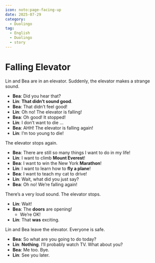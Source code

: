 ```yaml
---
icon: noto:page-facing-up
date: 2025-07-29
category:
  - Duolingo
tag:
  - English
  - Duolingo
  - story
---
```


# Falling Elevator

Lin and Bea are in an elevator. Suddenly, the elevator makes a strange sound.

- **Bea**: Did you hear that?
- **Lin**: **That didn’t sound good**.
- **Bea**: That didn’t feel good!
- **Lin**: Oh no! The elevator is falling!
- **Bea**: Oh good! It stopped!
- **Lin**: I don’t want to die …
- **Bea**: AHH! The elevator is falling again!
- **Lin**: I’m too young to die!

The elevator stops again.

- **Bea**: There are still so many things I want to do in my life!
- **Lin**: I want to climb **Mount Everest**!
- **Bea**: I want to win the New York **Marathon**!
- **Lin**: I want to learn how to **fly a plane**!
- **Bea**: I want to teach my cat to drive!
- **Lin**: Wait, what did you just say?
- **Bea**: Oh no! We’re falling again!

There’s a very loud sound. The elevator stops.

- **Lin**: Wait!
- **Bea**: The **doors** are opening!
  - We’re OK!
- **Lin**: That **was** exciting.

Lin and Bea leave the elevator. Everyone is safe.

- **Bea**: So what are you going to do today?
- **Lin**: **Nothing**. I’ll probably watch TV. What about you?
- **Bea**: Me too. Bye.
- **Lin**: See you later.
